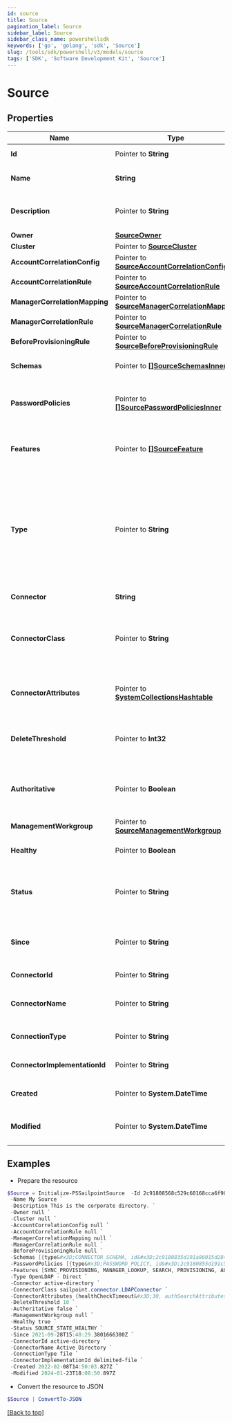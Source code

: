 ```yaml
---
id: source
title: Source
pagination_label: Source
sidebar_label: Source
sidebar_class_name: powershellsdk
keywords: ['go', 'golang', 'sdk', 'Source'] 
slug: /tools/sdk/powershell/v3/models/source
tags: ['SDK', 'Software Development Kit', 'Source']
---
```



# Source

## Properties

Name | Type | Description | Notes
------------ | ------------- | ------------- | -------------
**Id** |  Pointer to **String** | the id of the Source | [optional] [readonly] 
**Name** |  **String** | Human-readable name of the source | 
**Description** |  Pointer to **String** | Human-readable description of the source | [optional] 
**Owner** |  [**SourceOwner**](source-owner) |  | 
**Cluster** |  Pointer to [**SourceCluster**](source-cluster) |  | [optional] 
**AccountCorrelationConfig** |  Pointer to [**SourceAccountCorrelationConfig**](source-account-correlation-config) |  | [optional] 
**AccountCorrelationRule** |  Pointer to [**SourceAccountCorrelationRule**](source-account-correlation-rule) |  | [optional] 
**ManagerCorrelationMapping** |  Pointer to [**SourceManagerCorrelationMapping**](source-manager-correlation-mapping) |  | [optional] 
**ManagerCorrelationRule** |  Pointer to [**SourceManagerCorrelationRule**](source-manager-correlation-rule) |  | [optional] 
**BeforeProvisioningRule** |  Pointer to [**SourceBeforeProvisioningRule**](source-before-provisioning-rule) |  | [optional] 
**Schemas** |  Pointer to [**[]SourceSchemasInner**](source-schemas-inner) | List of references to Schema objects | [optional] 
**PasswordPolicies** |  Pointer to [**[]SourcePasswordPoliciesInner**](source-password-policies-inner) | List of references to the associated PasswordPolicy objects. | [optional] 
**Features** |  Pointer to [**[]SourceFeature**](source-feature) | Optional features that can be supported by a source. | [optional] 
**Type** |  Pointer to **String** | Specifies the type of system being managed e.g. Active Directory, Workday, etc.. If you are creating a Delimited File source, you must set the &#x60;provisionasCsv&#x60; query parameter to &#x60;true&#x60;.  | [optional] 
**Connector** |  **String** | Connector script name. | 
**ConnectorClass** |  Pointer to **String** | The fully qualified name of the Java class that implements the connector interface. | [optional] 
**ConnectorAttributes** |  Pointer to [**SystemCollectionsHashtable**](system-collections-hashtable) | Connector specific configuration; will differ from type to type. | [optional] 
**DeleteThreshold** |  Pointer to **Int32** | Number from 0 to 100 that specifies when to skip the delete phase. | [optional] 
**Authoritative** |  Pointer to **Boolean** | When true indicates the source is referenced by an IdentityProfile. | [optional] [default to $false]
**ManagementWorkgroup** |  Pointer to [**SourceManagementWorkgroup**](source-management-workgroup) |  | [optional] 
**Healthy** |  Pointer to **Boolean** | When true indicates a healthy source | [optional] [default to $false]
**Status** |  Pointer to **String** | A status identifier, giving specific information on why a source is healthy or not | [optional] 
**Since** |  Pointer to **String** | Timestamp showing when a source health check was last performed | [optional] 
**ConnectorId** |  Pointer to **String** | The id of connector | [optional] 
**ConnectorName** |  Pointer to **String** | The name of the connector that was chosen on source creation | [optional] 
**ConnectionType** |  Pointer to **String** | The type of connection (direct or file) | [optional] 
**ConnectorImplementationId** |  Pointer to **String** | The connector implementation id | [optional] 
**Created** |  Pointer to **System.DateTime** | The date-time when the source was created | [optional] 
**Modified** |  Pointer to **System.DateTime** | The date-time when the source was last modified | [optional] 

## Examples

- Prepare the resource
```powershell
$Source = Initialize-PSSailpointSource  -Id 2c91808568c529c60168cca6f90c1324 `
 -Name My Source `
 -Description This is the corporate directory. `
 -Owner null `
 -Cluster null `
 -AccountCorrelationConfig null `
 -AccountCorrelationRule null `
 -ManagerCorrelationMapping null `
 -ManagerCorrelationRule null `
 -BeforeProvisioningRule null `
 -Schemas [{type&#x3D;CONNECTOR_SCHEMA, id&#x3D;2c9180835d191a86015d28455b4b232a, name&#x3D;account}, {type&#x3D;CONNECTOR_SCHEMA, id&#x3D;2c9180835d191a86015d28455b4b232b, name&#x3D;group}] `
 -PasswordPolicies [{type&#x3D;PASSWORD_POLICY, id&#x3D;2c9180855d191c59015d291ceb053980, name&#x3D;Corporate Password Policy}, {type&#x3D;PASSWORD_POLICY, id&#x3D;2c9180855d191c59015d291ceb057777, name&#x3D;Vendor Password Policy}] `
 -Features [SYNC_PROVISIONING, MANAGER_LOOKUP, SEARCH, PROVISIONING, AUTHENTICATE, GROUP_PROVISIONING, PASSWORD] `
 -Type OpenLDAP - Direct `
 -Connector active-directory `
 -ConnectorClass sailpoint.connector.LDAPConnector `
 -ConnectorAttributes {healthCheckTimeout&#x3D;30, authSearchAttributes&#x3D;[cn, uid, mail]} `
 -DeleteThreshold 10 `
 -Authoritative false `
 -ManagementWorkgroup null `
 -Healthy true `
 -Status SOURCE_STATE_HEALTHY `
 -Since 2021-09-28T15:48:29.3801666300Z `
 -ConnectorId active-directory `
 -ConnectorName Active Directory `
 -ConnectionType file `
 -ConnectorImplementationId delimited-file `
 -Created 2022-02-08T14:50:03.827Z `
 -Modified 2024-01-23T18:08:50.897Z
```

- Convert the resource to JSON
```powershell
$Source | ConvertTo-JSON
```


[[Back to top]](#) 

